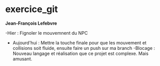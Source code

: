 # exercice_git

**Jean-François Lefebvre**

-Hier : Fignoler le mouvemnent du NPC
- Aujourd'hui : Mettre la touche finale pour que les mouvement et collisions soit fluide, ensuite faire un push sur ma branch
-Blocage : Nouveau langage et réalisation que ce projet est complexe. Mais amusant.